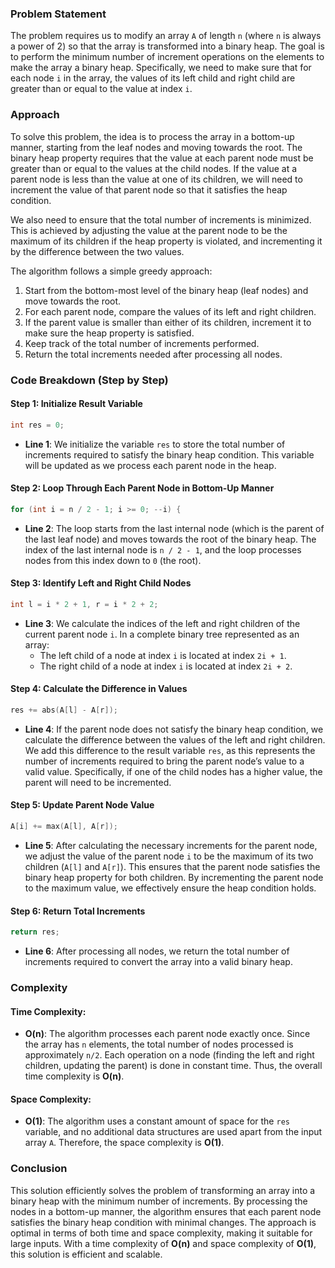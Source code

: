 ### Problem Statement

The problem requires us to modify an array `A` of length `n` (where `n` is always a power of 2) so that the array is transformed into a binary heap. The goal is to perform the minimum number of increment operations on the elements to make the array a binary heap. Specifically, we need to make sure that for each node `i` in the array, the values of its left child and right child are greater than or equal to the value at index `i`.

### Approach

To solve this problem, the idea is to process the array in a bottom-up manner, starting from the leaf nodes and moving towards the root. The binary heap property requires that the value at each parent node must be greater than or equal to the values at the child nodes. If the value at a parent node is less than the value at one of its children, we will need to increment the value of that parent node so that it satisfies the heap condition.

We also need to ensure that the total number of increments is minimized. This is achieved by adjusting the value at the parent node to be the maximum of its children if the heap property is violated, and incrementing it by the difference between the two values.

The algorithm follows a simple greedy approach:
1. Start from the bottom-most level of the binary heap (leaf nodes) and move towards the root.
2. For each parent node, compare the values of its left and right children.
3. If the parent value is smaller than either of its children, increment it to make sure the heap property is satisfied.
4. Keep track of the total number of increments performed.
5. Return the total increments needed after processing all nodes.

### Code Breakdown (Step by Step)

#### Step 1: Initialize Result Variable

```cpp
int res = 0;
```

- **Line 1**: We initialize the variable `res` to store the total number of increments required to satisfy the binary heap condition. This variable will be updated as we process each parent node in the heap.

#### Step 2: Loop Through Each Parent Node in Bottom-Up Manner

```cpp
for (int i = n / 2 - 1; i >= 0; --i) {
```

- **Line 2**: The loop starts from the last internal node (which is the parent of the last leaf node) and moves towards the root of the binary heap. The index of the last internal node is `n / 2 - 1`, and the loop processes nodes from this index down to `0` (the root).

#### Step 3: Identify Left and Right Child Nodes

```cpp
int l = i * 2 + 1, r = i * 2 + 2;
```

- **Line 3**: We calculate the indices of the left and right children of the current parent node `i`. In a complete binary tree represented as an array:
  - The left child of a node at index `i` is located at index `2i + 1`.
  - The right child of a node at index `i` is located at index `2i + 2`.

#### Step 4: Calculate the Difference in Values

```cpp
res += abs(A[l] - A[r]);
```

- **Line 4**: If the parent node does not satisfy the binary heap condition, we calculate the difference between the values of the left and right children. We add this difference to the result variable `res`, as this represents the number of increments required to bring the parent node’s value to a valid value. Specifically, if one of the child nodes has a higher value, the parent will need to be incremented.

#### Step 5: Update Parent Node Value

```cpp
A[i] += max(A[l], A[r]);
```

- **Line 5**: After calculating the necessary increments for the parent node, we adjust the value of the parent node `i` to be the maximum of its two children (`A[l]` and `A[r]`). This ensures that the parent node satisfies the binary heap property for both children. By incrementing the parent node to the maximum value, we effectively ensure the heap condition holds.

#### Step 6: Return Total Increments

```cpp
return res;
```

- **Line 6**: After processing all nodes, we return the total number of increments required to convert the array into a valid binary heap.

### Complexity

#### Time Complexity:
- **O(n)**: The algorithm processes each parent node exactly once. Since the array has `n` elements, the total number of nodes processed is approximately `n/2`. Each operation on a node (finding the left and right children, updating the parent) is done in constant time. Thus, the overall time complexity is **O(n)**.

#### Space Complexity:
- **O(1)**: The algorithm uses a constant amount of space for the `res` variable, and no additional data structures are used apart from the input array `A`. Therefore, the space complexity is **O(1)**.

### Conclusion

This solution efficiently solves the problem of transforming an array into a binary heap with the minimum number of increments. By processing the nodes in a bottom-up manner, the algorithm ensures that each parent node satisfies the binary heap condition with minimal changes. The approach is optimal in terms of both time and space complexity, making it suitable for large inputs. With a time complexity of **O(n)** and space complexity of **O(1)**, this solution is efficient and scalable.